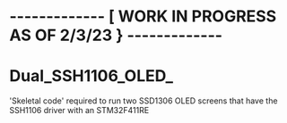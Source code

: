# ------------- [ WORK IN PROGRESS AS OF 2/3/23 } ------------- 

# Dual_SSH1106_OLED_
'Skeletal code' required to run two SSD1306 OLED screens that have the SSH1106 driver with an STM32F411RE

